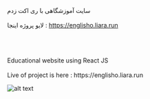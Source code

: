 سایت آموزشگاهی با ری اکت زدم
<br>
</br>
لایو پروژه اینجا : https://englisho.liara.run
<br>
</br>

<br>
</br>
Educational website using React JS
<br>
</br>
Live of project is here : https://englisho.liara.run

![alt text](https://github.com/mohammadbaghani/Englisho-React/blob/master/Screenshot_2025_01_08-9.png)
